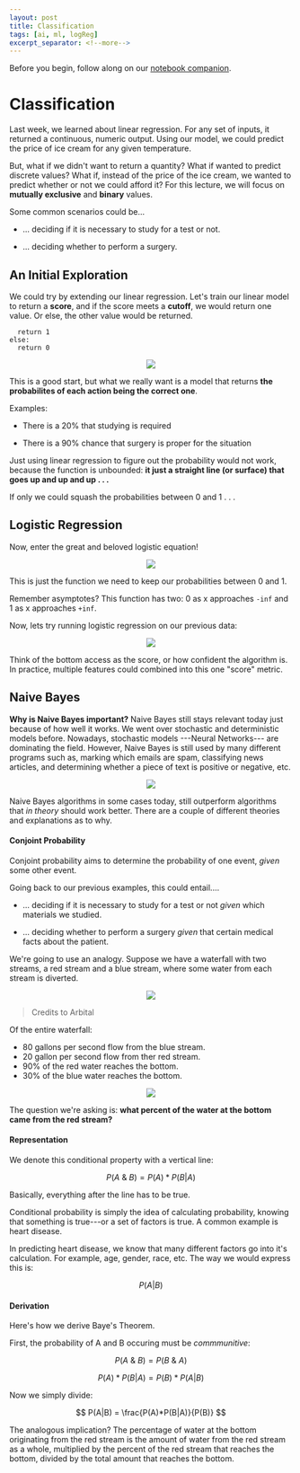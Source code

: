 ```yaml
---
layout: post
title: Classification
tags: [ai, ml, logReg]
excerpt_separator: <!--more-->
---
```


Before you begin, follow along on our [notebook companion](https://colab.research.google.com/drive/1Z2ntlVydT75fDj-V-w8LI-_90K32WIzb).

# Classification

Last week, we learned about linear regression. For any set of inputs, it returned a continuous, numeric output. Using our model, we could predict the price of ice cream for any given temperature.

But, what if we didn't want to return a quantity? What if wanted to predict discrete values? What if, instead of the price of the ice cream, we wanted to predict whether or not we could afford it? For this lecture, we will focus on **mutually exclusive** and **binary** values.

Some common scenarios could be...

* ... deciding if it is necessary to study for a test or not.

* ... deciding whether to perform a surgery.

## An Initial Exploration
We could try by extending our linear regression. Let's train our linear model to return a **score**, and if the score meets a **cutoff**, we would return one value. Or else, the other value would be returned.

```if w_0 + w_1x_1 + w_2x_2 >= c:
  return 1
else:
  return 0
 ```

<div style="text-align:center"><img src ="https://i.imgur.com/UXeru5y.png" /></div>

This is a good start, but what we really want  is a model that returns **the probabilites of each action being the correct one**.

Examples:

* There is a 20% that studying is required 

* There is a 90% chance that surgery is proper for the situation

Just using linear regression to figure out the probability would not work, because the function is unbounded: **it just a straight line (or surface) that goes up and up and up . . .**

If only we could squash the probabilities between 0 and 1 . . .

## Logistic Regression

Now, enter the great and beloved logistic equation!

<div style="text-align:center"><img src ="https://i.imgur.com/cRjU634.png" /></div>

This is just the function we need to keep our probabilities between 0 and 1. 

Remember asymptotes? This function has two: 0 as x approaches `-inf` and 1 as x approaches `+inf`.

Now, lets try running logistic regression on our previous data:

<div style="text-align:center"><img src ="https://i.imgur.com/7sQNw8V.png" /></div>

Think of the bottom access as the score, or how confident the algorithm is. In practice, multiple features could combined into this one "score" metric.

## Naive Bayes
**Why is Naive Bayes important?**
Naive Bayes still stays relevant today just because of how well it works. We went over stochastic and deterministic models before. Nowadays, stochastic models ---Neural Networks--- are dominating the field. However, Naive Bayes is still used by many different programs such as, marking which emails are spam, classifying news articles, and determining whether a piece of text is positive or negative, etc.

<div style="text-align:center"><img src ="https://i.postimg.cc/HxrLwDmf/Screen-Shot-2018-10-25-at-12-24-37-PM.png" /></div>

Naive Bayes algorithms in some cases today, still outperform algorithms that *in theory* should work better. There are a couple of different theories and explanations as to why. 

#### Conjoint Probability

Conjoint probability aims to determine the probability of one event, *given* some other event.


Going back to our previous examples, this could entail....

* ... deciding if it is necessary to study for a test or not *given* which materials we studied.

* ... deciding whether to perform a surgery *given* that certain medical facts about the patient.


We're going to use an analogy. Suppose we have a waterfall with two streams, a red stream and a blue stream, where some water from each stream is diverted.

<div style="text-align:center"><img src ="https://i.imgur.com/D8EhY65.png?0" /></div>

> Credits to Arbital

Of the entire waterfall:
* 80 gallons per second flow from the blue stream.
* 20 gallon per second flow from ther red stream.
* 90% of the red water reaches the bottom.
* 30% of the blue water reaches the bottom.

<div style="text-align:center"><img src ="https://i.imgur.com/wK6cg5z.png" /></div>

The question we're asking is: **what percent of the water at the bottom came from the red stream?**

#### Representation

We denote this conditional property with a vertical line:

$$
P(A\:\&\:B) = P(A)*P(B|A)
$$

Basically, everything after the line has to be true. 

Conditional probability is simply the idea of calculating probability, knowing that something is true---or a set of factors is true. A common example is heart disease.

In predicting heart disease, we know that many different factors go into it's calculation. For example, age, gender, race, etc. The way we would express this is:

$$
P(A|B)
$$

#### Derivation

Here's how we derive Baye's Theorem.

First, the probability of A and B occuring must be *commmunitive*:

$$
P(A\:\&\:B) = P(B\:\&\:A)
$$

$$
P(A)*P(B|A) = P(B)*P(A|B)
$$

Now we simply divide:

$$
P(A|B) = \frac{P(A)*P(B|A)}{P(B)}
$$

The analogous implication? The percentage of water at the bottom originating from the red stream is the amount of water from the red stream as a whole, multiplied by the percent of the red stream that reaches the bottom, divided by the total amount that reaches the bottom.



















